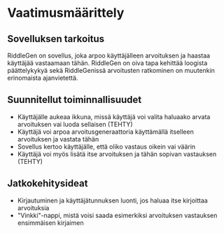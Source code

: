 # Vaatimusmäärittely

## Sovelluksen tarkoitus

RiddleGen on sovellus, joka arpoo käyttäjälleen arvoituksen ja haastaa käyttäjää vastaamaan tähän. 
RiddleGen on oiva tapa kehittää loogista päättelykykyä sekä RiddleGenissä arvoitusten ratkominen on muutenkin erinomaista ajanvietettä.

## Suunnitellut toiminnallisuudet

- Käyttäjälle aukeaa ikkuna, missä käyttäjä voi valita haluaako arvata arvoituksen vai luoda sellaisen (TEHTY)
- Käyttäjä voi arpoa arvoitusgeneraattoria käyttämällä itselleen arvoituksen ja vastata tähän
- Sovellus kertoo käyttäjälle, että oliko vastaus oikein vai väärin
- Käyttäjä voi myös lisätä itse arvoituksen ja tähän sopivan vastauksen (TEHTY)

## Jatkokehitysideat

- Kirjautuminen ja käyttäjätunnuksen luonti, jos haluaa itse kirjoittaa arvoituksia
- "Vinkki"-nappi, mistä voisi saada esimerkiksi arvoituksen vastauksen ensimmäisen kirjaimen
